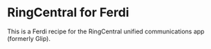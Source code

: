 # RingCentral for Ferdi
This is a Ferdi recipe for the RingCentral unified communications app (formerly Glip).
